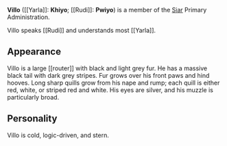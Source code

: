 **Villo** ([[Yarla]]: **Khiyo**; [[Rudi]]: **Pwiyo**) is a member of the [Siar](Siarki.md) Primary Administration.

Villo speaks [[Rudi]] and understands most [[Yarla]].
## Appearance
Villo is a large [[router]] with black and light grey fur. He has a massive black tail with dark grey stripes. Fur grows over his front paws and hind hooves. Long sharp quills grow from his nape and rump; each quill is either red, white, or striped red and white. His eyes are silver, and his muzzle is particularly broad.
## Personality
Villo is cold, logic-driven, and stern.